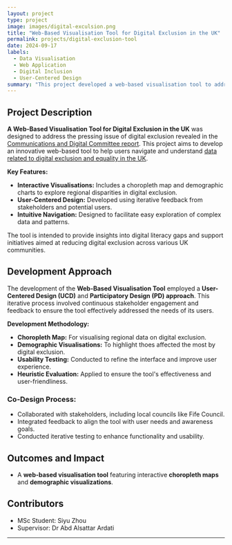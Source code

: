 ```yaml
---
layout: project
type: project
image: images/digital-exculsion.png
title: "Web-Based Visualisation Tool for Digital Exclusion in the UK"
permalink: projects/digital-exclusion-tool
date: 2024-09-17
labels:
  - Data Visualisation
  - Web Application
  - Digital Inclusion
  - User-Centered Design
summary: "This project developed a web-based visualisation tool to address digital exclusion in the UK. By using a User-Centered and Participatory Design approach, the tool allows users to explore data on digital exclusion and equality through interactive visualizations, including a choropleth map and demographic charts. The project engaged with stakeholders to ensure the tool meets user needs and supports efforts to bridge the digital divide."
---
```


## Project Description

**A Web-Based Visualisation Tool for Digital Exclusion in the UK** was designed to address the pressing issue of digital exclusion revealed in the [Communications and Digital Committee report](https://lordslibrary.parliament.uk/digital-exclusion-in-the-uk-communications-and-digital-committee-report/). This project aims to develop an innovative web-based tool to help users navigate and understand [data related to digital exclusion and equality in the UK](https://www.ons.gov.uk/businessindustryandtrade/itandinternetindustry/datasets/digitalexclusionandequalityintheuk).

**Key Features:**
- **Interactive Visualisations:** Includes a choropleth map and demographic charts to explore regional disparities in digital exclusion.
- **User-Centered Design:** Developed using iterative feedback from stakeholders and potential users.
- **Intuitive Navigation:** Designed to facilitate easy exploration of complex data and patterns.

The tool is intended to provide insights into digital literacy gaps and support initiatives aimed at reducing digital exclusion across various UK communities.

## Development Approach

The development of the **Web-Based Visualisation Tool** employed a **User-Centered Design (UCD)** and **Participatory Design (PD) approach**. This iterative process involved continuous stakeholder engagement and feedback to ensure the tool effectively addressed the needs of its users.

**Development Methodology:**
- **Choropleth Map:** For visualising regional data on digital exclusion.
- **Demographic Visualisations:** To highlight thoes affected the most by digital exclusion.
- **Usability Testing:** Conducted to refine the interface and improve user experience.
- **Heuristic Evaluation:** Applied to ensure the tool's effectiveness and user-friendliness.

### Co-Design Process:
- Collaborated with stakeholders, including local councils like Fife Council.
- Integrated feedback to align the tool with user needs and awareness goals.
- Conducted iterative testing to enhance functionality and usability.

## Outcomes and Impact
- A **web-based visualisation tool** featuring interactive **choropleth maps** and **demographic visualizations**.

## Contributors
- MSc Student: Siyu Zhou
- Supervisor: Dr Abd Alsattar Ardati
  
----
